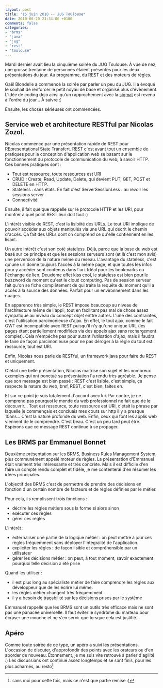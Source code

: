 ```yaml
---
layout: post
title: "15 juin 2010 -- JUG Toulouse"
date: 2010-06-20 21:34:00 +0100
comments: false
categories: 
- "brms"
- "java"
- "jug"
- "rest"
- "toulouse"
---
```

Mardi dernier avait lieu la cinquième soirée du JUG Toulouse. À vue de nez, une grosse trentaine de personnes étaient présentes pour les deux présentations du jour. Au programme, du REST et des moteurs de règles.


Gaël Blondelle a commencé la soirée par parler un peu du JUG.  Il a évoqué le souhait de renforcer le petit noyau de base et organisé plus d'évènement. L'idée de coding dojo ainsi qu'un rapprochement avec la [sigmat](http://www.sigmat.fr) est revenu à l'ordre du jour... À suivre :)

Ensuite, les choses sérieuses ont commencées.

## Service web et architecture RESTful par Nicolas Zozol.
Nicolas commence par une présentation rapide de REST pour REpresentational State Transfert. REST c'est avant tout un ensemble de pratiques pour la conception d'application web se basant sur le fonctionnement du protocole de communication du web, à savoir HTTP.
Ces bonnes pratiques sont :

* Tout est ressource, toute ressources est URI
* CRUD : Create, Read, Update, Delete, qui devient PUT, GET, POST et DELETE en HTTP.
* Stateless : sans états. En fait c'est ServerSessionLess : au revoir les sessions server
* Connectivité

Ensuite, il fait quelque rappelle sur le protocole HTTP et les URI, pour montrer à quel point REST leur doit tout :)

L'intérêt visible de REST, c'est la lisibiité des URLs. Le tout URI implique de pouvoir accéder aux objets manipulés via une URL qui décrit le chemin d'accès. Ça fait des URLs dont on comprend ce qu'elle contiennent en les lisant.

Un autre intérêt c'est son coté stateless. Déjà, parce que la base du web est basé sur ce principe et que les sessions serveurs sont (et là c'est mon avis) une perversion de la nature même du réseau. L'avantage du stateless, c'est qu'une url donne toujours l'accès à la même page, et que toutes les infos pour y accéder sont contenus dans l'uri. Idéal pour les bookmarks ou l'échange de lien.
Deuxième effet kiss cool, le stateless est bien pour le buzzword du moment qu'est le cloud computing. Pas de session serveur fait qu'on se fiche complètement de qui traite la requête du moment qu'il a accès à la source des données. Parfait pour un environnement dans les nuages.

En apparence très simple, le REST impose beaucoup au niveau de l'architecture même de l'appli, tout en facilitant pas mal de chose assez sympatique au niveau du concept objet enttre autres.
L'une des contraintes, c'est l'utilisation parcimonieuse d'ajax. En effet, le tout ajax, comme le fait GWT est incompatible avec REST puisqu'il n'y qu'une unique URL (les pages étant partiellement modifiées via des appels ajax sans rechargement complet). Cela n'empêche pas pour autant l'utilsation d'ajax, mais il faudra le faire de façon parcimonieuse pour ne pas déroger à la règle du tout est ressource, tout est URI.

Enfin, Nicolas nous parle de RESTful, un framework java pour faire du REST et uniquement.

C'était une belle présentation, Nicolas maitrise son sujet et les nombreux exemples qui ont ponctué sa présentation l'a rendu très agréable. Je pense que son message est bien passé : REST c'est lisible, c'est simple, ça respecte la nature du web, bref, REST, c'est bien, faites en.

Et sur ce point je suis totalement d'accord avec lui. Par contre, je ne comprend pas pourquoi le monde du web professionnel ne fait que de le découvrir... 
Tout est ressource, toute ressource est URI, c'était la phrase par laquelle je commençais et concluais mes cours sur http il y a presque 10ans... C'est la nature profonde du web. Enfin, ceux qui font les applis web viennent de le comprendre. C'est beau. C'est un peu tard peut être. Espérons que ce message REST continue à se propager.

## Les BRMS par Emmanuel Bonnet
Deuxième présentation sur les BRMS, Business Rules Management System, plus communément appelé moteur de règles.
La présentation d'Emmanuel était vraiment très intéressante et très concrète. Mais il est difficile d'en faire un compte rendu complet et fidèle, je me contenterai d'en résumer les idées principales.

L'objectif des BRMS c'est de permettre de prendre des décisions en fonction d'un certain nombre de facteurs et de règles définies par le métier.

Pour cela, ils remplissent trois fonctions :

* décrire les règles métiers sous la forme si alors sinon
* exécuter ces règles
* gérer ces règles

L'intérêt :

* externaliser une partie de la logique métier : on peut mettre à jour ces règles fréquemment sans déployer l'intégralité de l'application.
* expliciter les règles : de façon lisible et compréhensible par un utilisateur
* gérer les décisions métier : on peut, à tout moment, savoir exactement pourquoi telle décision a été prise

Quand les utiliser :

* il est plus long au spécialiste métier de faire comprendre les règles aux développeur que de les écrire lui même.
* les règles métier changent très fréquemment
* il y a besoin de traçabilité sur les décisions prises par le système

Emmanuel rappelle que les BRMS sont un outils très efficace mais ne sont pas une panacée universelle. Il faut éviter le syndrôme du marteau pour écraser une mouche et ne s'en servir que lorsque cela est justifié.

## Apéro
Comme toute soirée de ce type, un apéro a suivi les présentations. L'occasion de discuter, d'approfondir des points avec les orateurs ou d'en aborder de nouveau. Étonnement, je me suis vite retrouvé à parler d'agilité :) Les discussions ont continué assez longtemps et se sont finis, pour les plus acharnés, au resto[^1]


[^1]: sans moi pour cette fois, mais ce n'est que partie remise :)

